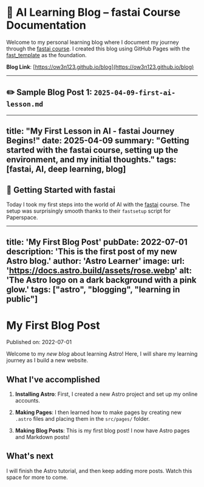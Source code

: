 # 📘 AI Learning Blog – fastai Course Documentation

Welcome to my personal learning blog where I document my journey through the [fastai course](https://course.fast.ai/). I created this blog using GitHub Pages with the [fast_template](https://www.fast.ai/posts/2020-01-16-fast_template.html) as the foundation.

**Blog Link**: [https://ow3n123.github.io/blog](https://ow3n123.github.io/blog)


---

## ✏️ Sample Blog Post 1: `2025-04-09-first-ai-lesson.md`


---
title: "My First Lesson in AI - fastai Journey Begins!"
date: 2025-04-09
summary: "Getting started with the fastai course, setting up the environment, and my initial thoughts."
tags: [fastai, AI, deep learning, blog]
---

## 🚀 Getting Started with fastai

Today I took my first steps into the world of AI with the [fastai](https://course.fast.ai/) course. The setup was surprisingly smooth thanks to their `fastsetup` script for Paperspace.


---
title: 'My First Blog Post'
pubDate: 2022-07-01
description: 'This is the first post of my new Astro blog.'
author: 'Astro Learner'
image:
    url: 'https://docs.astro.build/assets/rose.webp'
    alt: 'The Astro logo on a dark background with a pink glow.'
tags: ["astro", "blogging", "learning in public"]
---
# My First Blog Post

Published on: 2022-07-01

Welcome to my _new blog_ about learning Astro! Here, I will share my learning journey as I build a new website.

## What I've accomplished

1. **Installing Astro**: First, I created a new Astro project and set up my online accounts.

2. **Making Pages**: I then learned how to make pages by creating new `.astro` files and placing them in the `src/pages/` folder.

3. **Making Blog Posts**: This is my first blog post! I now have Astro pages and Markdown posts!

## What's next

I will finish the Astro tutorial, and then keep adding more posts. Watch this space for more to come.
